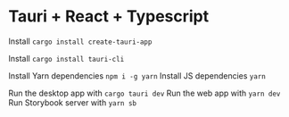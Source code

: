 # Tauri + React + Typescript

Install `cargo install create-tauri-app`

Install `cargo install tauri-cli`

Install Yarn dependencies `npm i -g yarn`
Install JS dependencies `yarn`

Run the desktop app with `cargo tauri dev`
Run the web app with `yarn dev`
Run Storybook server with `yarn sb`
